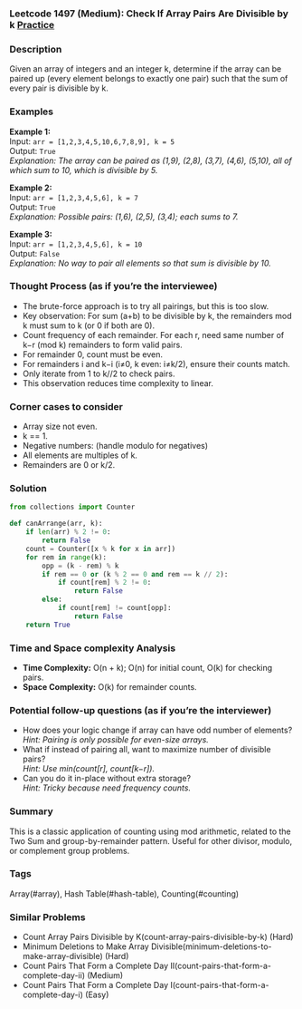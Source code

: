 ### Leetcode 1497 (Medium): Check If Array Pairs Are Divisible by k [Practice](https://leetcode.com/problems/check-if-array-pairs-are-divisible-by-k)

### Description  
Given an array of integers and an integer k, determine if the array can be paired up (every element belongs to exactly one pair) such that the sum of every pair is divisible by k.

### Examples  
**Example 1:**  
Input: `arr = [1,2,3,4,5,10,6,7,8,9], k = 5`  
Output: `True`  
*Explanation: The array can be paired as (1,9), (2,8), (3,7), (4,6), (5,10), all of which sum to 10, which is divisible by 5.*

**Example 2:**  
Input: `arr = [1,2,3,4,5,6], k = 7`  
Output: `True`  
*Explanation: Possible pairs: (1,6), (2,5), (3,4); each sums to 7.*

**Example 3:**  
Input: `arr = [1,2,3,4,5,6], k = 10`  
Output: `False`  
*Explanation: No way to pair all elements so that sum is divisible by 10.*


### Thought Process (as if you’re the interviewee)  
- The brute-force approach is to try all pairings, but this is too slow.
- Key observation: For sum (a+b) to be divisible by k, the remainders mod k must sum to k (or 0 if both are 0).
- Count frequency of each remainder. For each r, need same number of k−r (mod k) remainders to form valid pairs.
- For remainder 0, count must be even.
- For remainders i and k−i (i≠0, k even: i≠k/2), ensure their counts match.
- Only iterate from 1 to k//2 to check pairs.
- This observation reduces time complexity to linear.


### Corner cases to consider  
- Array size not even.
- k == 1.
- Negative numbers: (handle modulo for negatives)
- All elements are multiples of k.
- Remainders are 0 or k/2.


### Solution

```python
from collections import Counter

def canArrange(arr, k):
    if len(arr) % 2 != 0:
        return False
    count = Counter([x % k for x in arr])
    for rem in range(k):
        opp = (k - rem) % k
        if rem == 0 or (k % 2 == 0 and rem == k // 2):
            if count[rem] % 2 != 0:
                return False
        else:
            if count[rem] != count[opp]:
                return False
    return True
```

### Time and Space complexity Analysis  
- **Time Complexity:** O(n + k); O(n) for initial count, O(k) for checking pairs.
- **Space Complexity:** O(k) for remainder counts.


### Potential follow-up questions (as if you’re the interviewer)  
- How does your logic change if array can have odd number of elements?  
  *Hint: Pairing is only possible for even-size arrays.*
- What if instead of pairing all, want to maximize number of divisible pairs?  
  *Hint: Use min(count[r], count[k−r]).*
- Can you do it in-place without extra storage?  
  *Hint: Tricky because need frequency counts.*

### Summary
This is a classic application of counting using mod arithmetic, related to the Two Sum and group-by-remainder pattern. Useful for other divisor, modulo, or complement group problems.

### Tags
Array(#array), Hash Table(#hash-table), Counting(#counting)

### Similar Problems
- Count Array Pairs Divisible by K(count-array-pairs-divisible-by-k) (Hard)
- Minimum Deletions to Make Array Divisible(minimum-deletions-to-make-array-divisible) (Hard)
- Count Pairs That Form a Complete Day II(count-pairs-that-form-a-complete-day-ii) (Medium)
- Count Pairs That Form a Complete Day I(count-pairs-that-form-a-complete-day-i) (Easy)